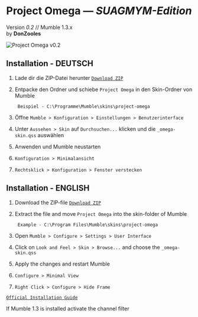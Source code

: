 # Project Omega — <i>SUAGMYM-Edition</i>

Version <i>0.2</i> // Mumble 1.3.x<br>
by <b>DonZooles</b> <br>

![Project Omega v0.2](https://raw.githubusercontent.com/DonZooles/project-omega/gh-pages/images/project-omega_v0.2.PNG)

## Installation - DEUTSCH


1. Lade dir die ZIP-Datei herunter [`Download ZIP`](https://github.com/DonZooles/project-omega/archive/master.zip)

2. Entpacke den Ordner und schiebe `Project Omega` in den Skin-Ordner von Mumble

        Beispiel - C:\Programme\Mumble\skins\project-omega

3. Öffne `Mumble > Konfiguration > Einstellungen > Benutzerinterface`

4. Unter `Aussehen > Skin` auf `Durchsuchen...` klicken und die `_omega-skin.qss` auswählen

5. Anwenden und Mumble neustarten

6. `Konfiguration > Minimalansicht`

7. `Rechtsklick > Konfiguration > Fenster verstecken`


## Installation - ENGLISH


1. Download the ZIP-file [`Download ZIP`](https://github.com/DonZooles/project-omega/archive/master.zip)

2. Extract the file and move `Project Omega` into the skin-folder of Mumble

        Example - C:\Program Files\Mumble\skins\project-omega

3. Open `Mumble > Configure > Settings > User Interface`

4. Click on `Look and Feel > Skin > Browse...` and choose the `_omega-skin.qss`

5. Apply the changes and restart Mumble

6. `Configure > Minimal View`

7. `Right Click > Configure > Hide Frame`

[`Official Installation Guide`](http://mumble.sourceforge.net/Skins#Installing_a_Skin)

If Mumble 1.3 is installed activate the channel filter
